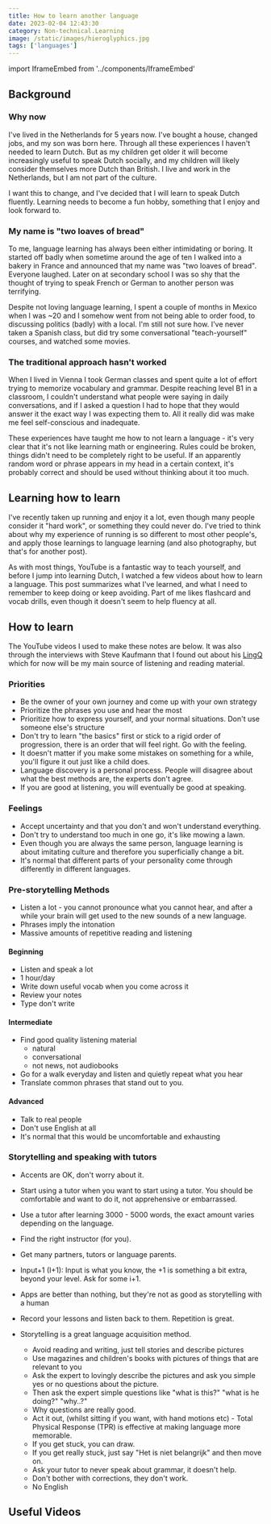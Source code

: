 ```yaml
---
title: How to learn another language
date: 2023-02-04 12:43:30
category: Non-technical.Learning
image: /static/images/hieroglyphics.jpg
tags: ['languages']
---
```


import IframeEmbed from '../components/IframeEmbed'

<TOCInline toc={props.toc} exclude='Contents' toHeading={2} />

## Background

### Why now

I've lived in the Netherlands for 5 years now. I've bought a house, changed jobs, and my son was
born here. Through all these experiences I haven't needed to learn Dutch. But as my children get
older it will become increasingly useful to speak Dutch socially, and my children will likely
consider themselves more Dutch than British. I live and work in the Netherlands, but I am not part
of the culture.

I want this to change, and I've decided that I will learn to speak Dutch fluently. Learning needs to
become a fun hobby, something that I enjoy and look forward to.

### My name is "two loaves of bread"

To me, language learning has always been either intimidating or boring. It started off badly when
sometime around the age of ten I walked into a bakery in France and announced that my name was "two
loaves of bread". Everyone laughed. Later on at secondary school I was so shy that the thought of
trying to speak French or German to another person was terrifying.

Despite not loving language learning, I spent a couple of months in Mexico when I was ~20 and I
somehow went from not being able to order food, to discussing politics (badly) with
a local. I'm still not sure how. I've never taken a Spanish class, but did try some conversational
"teach-yourself" courses, and watched some movies.

### The traditional approach hasn't worked

When I lived in Vienna I took German classes and spent quite a lot of effort trying to memorize
vocabulary and grammar. Despite reaching level B1 in a classroom, I couldn't understand what people
were saying in daily conversations, and if I asked a question I had to hope that they would answer
it the exact way I was expecting them to. All it really did was make me feel self-conscious and
inadequate.

These experiences have taught me how to not learn a language - it's very clear that it's not like
learning math or engineering. Rules could be broken, things didn't need to be completely right to be
useful. If an apparently random word or phrase appears in my head in a certain context, it's probably
correct and should be used without thinking about it too much.

## Learning how to learn

I've recently taken up running and enjoy it a lot, even though many people consider it "hard work",
or something they could never do. I've tried to think about why my experience of running is so
different to most other people's, and apply those learnings to language learning (and also
photography, but that's for another post).

As with most things, YouTube is a fantastic way to teach yourself, and before I jump into learning
Dutch, I watched a few videos about how to learn a language. This post summarizes what I've learned,
and what I need to remember to keep doing or keep avoiding. Part of me likes flashcard and vocab
drills, even though it doesn't seem to help fluency at all.

## How to learn

The YouTube videos I used to make these notes are below. It was also through the interviews with
Steve Kaufmann that I found out about his [LingQ](https://www.lingq.com/en/) which for now will be
my main source of listening and reading material.

### Priorities

- Be the owner of your own journey and come up with your own strategy
- Prioritize the phrases you use and hear the most
- Prioritize how to express yourself, and your normal situations. Don't use someone else's structure
- Don't try to learn "the basics" first or stick to a rigid order of progression, there is an order
  that will feel right. Go with the feeling.
- It doesn't matter if you make some mistakes on something for a while, you'll figure it out just
  like a child does.
- Language discovery is a personal process. People will disagree about what the best methods are,
  the experts don't agree.
- If you are good at listening, you will eventually be good at speaking.

### Feelings

- Accept uncertainty and that you don't and won't understand everything.
- Don't try to understand too much in one go, it's like mowing a lawn.
- Even though you are always the same person, language learning is about imitating culture and
  therefore you superficially change a bit.
- It's normal that different parts of your personality come through differently in different
  languages.

### Pre-storytelling Methods

- Listen a lot - you cannot pronounce what you cannot hear, and after a while your brain will get
  used to the new sounds of a new language.
- Phrases imply the intonation
- Massive amounts of repetitive reading and listening

#### Beginning

- Listen and speak a lot
- 1 hour/day
- Write down useful vocab when you come across it
- Review your notes
- Type don't write

#### Intermediate

- Find good quality listening material
  - natural
  - conversational
  - not news, not audiobooks
- Go for a walk everyday and listen and quietly repeat what you hear
- Translate common phrases that stand out to you.

#### Advanced

- Talk to real people
- Don't use English at all
- It's normal that this would be uncomfortable and exhausting

### Storytelling and speaking with tutors

- Accents are OK, don't worry about it.
- Start using a tutor when you want to start using a tutor. You should be comfortable and want to do
  it, not apprehensive or embarrassed.
- Use a tutor after learning 3000 - 5000 words, the exact amount varies depending on the language.
- Find the right instructor (for you).
- Get many partners, tutors or language parents.
- Input+1 (I+1): Input is what you know, the +1 is something a bit extra, beyond your level. Ask for
  some i+1.
- Apps are better than nothing, but they're not as good as storytelling with a human
- Record your lessons and listen back to them. Repetition is great.

- Storytelling is a great language acquisition method.
  - Avoid reading and writing, just tell stories and describe pictures
  - Use magazines and children's books with pictures of things that are relevant to you
  - Ask the expert to lovingly describe the pictures and ask you simple yes or no questions about
    the picture.
  - Then ask the expert simple questions like "what is this?" "what is he doing?" "why..?"
  - Why questions are really good.
  - Act it out, (whilst sitting if you want, with hand motions etc) - Total Physical Response (TPR)
    is effective at making language more memorable.
  - If you get stuck, you can draw.
  - If you get really stuck, just say "Het is niet belangrijk" and then move on.
  - Ask your tutor to never speak about grammar, it doesn't help.
  - Don't bother with corrections, they don't work.
  - No English

## Useful Videos

<IframeEmbed type='youtube' src='https://youtube.com/embed/illApgaLgGA' />
<IframeEmbed type='youtube' src='https://youtube.com/embed/qYsHLUAlH_8' />
<IframeEmbed type='youtube' src='https://youtube.com/embed/3i1lNJPY-4Q' />
<IframeEmbed type='youtube' src='https://youtube.com/embed/zw4WAXw5j4g' />

